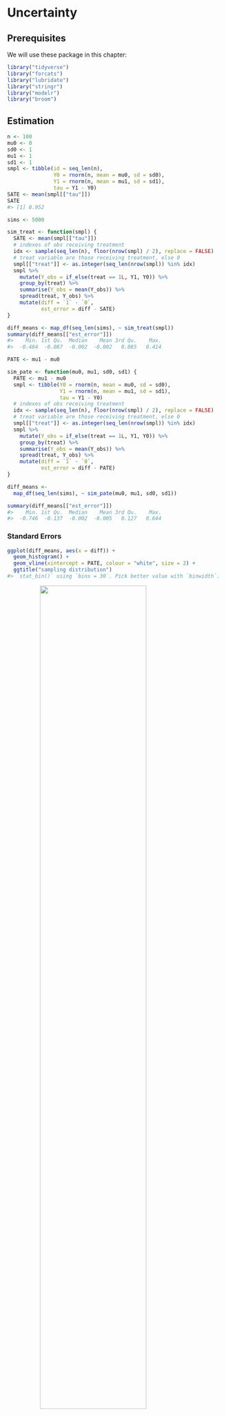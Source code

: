 
# Uncertainty

## Prerequisites

We will use these package in this chapter:

```r
library("tidyverse")
library("forcats")
library("lubridate")
library("stringr")
library("modelr")
library("broom")
```


## Estimation


```r
n <- 100
mu0 <- 0
sd0 <- 1
mu1 <- 1
sd1 <- 1
smpl <- tibble(id = seq_len(n),
               Y0 = rnorm(n, mean = mu0, sd = sd0),
               Y1 = rnorm(n, mean = mu1, sd = sd1),
               tau = Y1 - Y0)
SATE <- mean(smpl[["tau"]])
SATE
#> [1] 0.952
```



```r
sims <- 5000

sim_treat <- function(smpl) {
  SATE <- mean(smpl[["tau"]])
  # indexes of obs receiving treatment
  idx <- sample(seq_len(n), floor(nrow(smpl) / 2), replace = FALSE)
  # treat variable are those receiving treatment, else 0
  smpl[["treat"]] <- as.integer(seq_len(nrow(smpl)) %in% idx)
  smpl %>%
    mutate(Y_obs = if_else(treat == 1L, Y1, Y0)) %>%
    group_by(treat) %>%
    summarise(Y_obs = mean(Y_obs)) %>%
    spread(treat, Y_obs) %>%
    mutate(diff = `1` - `0`,
           est_error = diff - SATE)
}

diff_means <- map_df(seq_len(sims), ~ sim_treat(smpl))
summary(diff_means[["est_error"]])
#>    Min. 1st Qu.  Median    Mean 3rd Qu.    Max. 
#>  -0.484  -0.087  -0.002  -0.002   0.085   0.414
```


```r
PATE <- mu1 - mu0

sim_pate <- function(mu0, mu1, sd0, sd1) {
  PATE <- mu1 - mu0
  smpl <- tibble(Y0 = rnorm(n, mean = mu0, sd = sd0),
                 Y1 = rnorm(n, mean = mu1, sd = sd1),
                 tau = Y1 - Y0)
  # indexes of obs receiving treatment
  idx <- sample(seq_len(n), floor(nrow(smpl) / 2), replace = FALSE)
  # treat variable are those receiving treatment, else 0
  smpl[["treat"]] <- as.integer(seq_len(nrow(smpl)) %in% idx)
  smpl %>%
    mutate(Y_obs = if_else(treat == 1L, Y1, Y0)) %>%
    group_by(treat) %>%
    summarise(Y_obs = mean(Y_obs)) %>%
    spread(treat, Y_obs) %>%
    mutate(diff = `1` - `0`,
           est_error = diff - PATE)
}

diff_means <-
  map_df(seq_len(sims), ~ sim_pate(mu0, mu1, sd0, sd1)) 

summary(diff_means[["est_error"]])
#>    Min. 1st Qu.  Median    Mean 3rd Qu.    Max. 
#>  -0.746  -0.137  -0.002  -0.005   0.127   0.644
```

### Standard Errors


```r
ggplot(diff_means, aes(x = diff)) +
  geom_histogram() +
  geom_vline(xintercept = PATE, colour = "white", size = 2) +
  ggtitle("sampling distribution")
#> `stat_bin()` using `bins = 30`. Pick better value with `binwidth`.
```

<img src="uncertainty_files/figure-html/unnamed-chunk-6-1.png" width="70%" style="display: block; margin: auto;" />



```r
sim_pate_se <- function(mu0, mu1, sd0, sd1) {
  PATE <- mu1 - mu0
  smpl <- tibble(Y0 = rnorm(n, mean = mu0, sd = sd0),
                 Y1 = rnorm(n, mean = mu1, sd = sd1),
                 tau = Y1 - Y0)
  # indexes of obs receiving treatment
  idx <- sample(seq_len(n), floor(nrow(smpl) / 2), replace = FALSE)
  # treat variable are those receiving treatment, else 0
  smpl[["treat"]] <- as.integer(seq_len(nrow(smpl)) %in% idx)
  smpl %>%
    mutate(Y_obs = if_else(treat == 1L, Y1, Y0)) %>%
    group_by(treat) %>%
    summarise(mean = mean(Y_obs), var = var(Y_obs),
              nobs = n()) %>%
    summarise(diff_mean = diff(mean), 
              se = sqrt(sum(var / nobs)),
              est_error = diff_mean - PATE)
}
diff_means <-
  map_df(seq_len(sims), ~ sim_pate_se(mu0, mu1, sd0, sd1)) 
```

```r
summary(diff_means[["se"]])
#>    Min. 1st Qu.  Median    Mean 3rd Qu.    Max. 
#>   0.149   0.190   0.200   0.200   0.209   0.252
```

### Confidence Intervals

**tidyverse:**




**tidyverse:**

```r

sim_binom_ci <- function(size, prob =  p) {
  
}
```


### Margin of Error and Sample Size Calculation in Polls

**tidyverse** Write a function to calculate the sample size needed for a given proportion.

```r
moe_pop_prop <- function(MoE) {
  tibble(p = seq(from = 0.01, to = 0.99, by = 0.01),
         n = 1.96 ^ 2 * p * (1 - p) / MoE ^ 2,
         MoE = MoE)
}
moe_pop_prop(0.01)
#> # A tibble: 99 x 3
#>       p     n   MoE
#>   <dbl> <dbl> <dbl>
#> 1  0.01   380  0.01
#> 2  0.02   753  0.01
#> 3  0.03  1118  0.01
#> 4  0.04  1475  0.01
#> 5  0.05  1825  0.01
#> 6  0.06  2167  0.01
#> # ... with 93 more rows
```
Then use [map_df](https://www.rdocumentation.org/packages/purrr/topics/map_df) to call this function for different margins of error, and return the entire thing as a data frame with columns: `n`, `p`, and `MoE`.

```r
MoE <- c(0.01, 0.03, 0.05)
props <- map_df(MoE, moe_pop_prop)
```
Since its a data frame, its easy to plot with [ggplot](https://www.rdocumentation.org/packages/ggplot2/topics/ggplot):

```r
ggplot(props, aes(x = p, y = n, colour = factor(MoE))) +
  geom_line() +
  labs(colour = "margin of error",
       x = "population proportion",
       y = "sample size") +
  theme(legend.position = "bottom")
```

<img src="uncertainty_files/figure-html/unnamed-chunk-13-1.png" width="70%" style="display: block; margin: auto;" />


[read_csv](https://www.rdocumentation.org/packages/readr/topics/read_csv) already recognizes the date columns, so we don't need to convert them.
The 2008 election was on Nov 11, 2008, so we'll store that in a variable.

```r
ELECTION_DATE <- ymd(20081104)
```
Load the final vote shares,

```r
data("pres08", package = "qss")
```
and polling data

```r
data("polls08", package = "qss")
```
We need to add an additional column to the `polls08` data frame which contains
the number of days until the election:

```r
polls08 <- polls08 %>%
  mutate(DaysToElection = as.integer(ELECTION_DATE - middate))
```
For each state calculate the mean of the latest polls,

```r
poll_pred <-
  polls08 %>%
  group_by(state) %>%
  # latest polls in the state
  filter(DaysToElection == min(DaysToElection)) %>%
  # take mean of latest polls and convert from 0-100 to 0-1
  summarise(Obama = mean(Obama) / 100)

# Add confidence itervals
# sample size
sample_size <- 1000
# confidence level
alpha <- 0.05
poll_pred <- 
  poll_pred %>%
  mutate(se = sqrt(Obama * (1 - Obama) / sample_size),
         ci_lwr = Obama + qnorm(alpha / 2) * se,
         ci_upr = Obama + qnorm(1 - alpha / 2) * se)

# Add actual outcome
poll_pred <-
  left_join(poll_pred, 
            select(pres08, state, actual = Obama), 
            by = "state") %>%
  mutate(actual = actual / 100,
         covers = (ci_lwr <= actual) & (actual <= ci_upr))
poll_pred
#> # A tibble: 51 x 7
#>   state Obama     se ci_lwr ci_upr actual covers
#>   <chr> <dbl>  <dbl>  <dbl>  <dbl>  <dbl>  <lgl>
#> 1    AK 0.390 0.0154  0.360  0.420   0.38   TRUE
#> 2    AL 0.360 0.0152  0.330  0.390   0.39  FALSE
#> 3    AR 0.440 0.0157  0.409  0.471   0.39  FALSE
#> 4    AZ 0.465 0.0158  0.434  0.496   0.45   TRUE
#> 5    CA 0.600 0.0155  0.570  0.630   0.61   TRUE
#> 6    CO 0.520 0.0158  0.489  0.551   0.54   TRUE
#> # ... with 45 more rows
```


**tidyverse:** In the plot, color the point ranges by whether they include the election day outcome.

```r
ggplot(poll_pred, aes(x = actual, y = Obama,
                      ymin = ci_lwr, ymax = ci_upr,
                      colour = covers)) +
  geom_abline(intercept = 0, slope = 1, colour = "white", size = 2) +
  geom_pointrange() +
  scale_y_continuous("Poll prediction", limits = c(0, 1)) +
  scale_x_continuous("Obama's vote share", limits = c(0, 1)) +
  scale_colour_discrete("CI includes result?") +
  coord_fixed() +
  theme(legend.position = "bottom")
```

<img src="uncertainty_files/figure-html/unnamed-chunk-18-1.png" width="70%" style="display: block; margin: auto;" />
Proportion of polls with confidence intervals that include the election outcome?

```r
poll_pred %>% 
  summarise(mean(covers))
#> # A tibble: 1 x 1
#>   `mean(covers)`
#>            <dbl>
#> 1          0.588
```


**tidyverse:**

```r
poll_pred <-
  poll_pred %>%
  # calc bias
  mutate(bias = Obama - actual) %>%
  # bias corrected prediction, se, and CI
  mutate(Obama_bc = Obama - mean(bias),
         se_bc = sqrt(Obama_bc * (1 - Obama_bc) / sample_size),
         ci_lwr_bc = Obama_bc + qnorm(alpha / 2) * se_bc,
         ci_upr_bc = Obama_bc + qnorm(1 - alpha / 2) * se_bc,
         covers_bc = (ci_lwr_bc <= actual) & (actual <= ci_upr_bc))

poll_pred %>%
  summarise(mean(covers_bc))
#> # A tibble: 1 x 1
#>   `mean(covers_bc)`
#>               <dbl>
#> 1             0.765
```



### Analysis of Randomized Controlled Trials

Load the `STAR` data from the **qss** package,

```r
data("STAR", package = "qss")
```

Add meaningful labels to the `classtype` variable:

```r
STAR <- STAR %>%
  mutate(classtype = factor(classtype,
                            labels = c("small class", "regular class",
                                       "regular class with aid")))
```

Summarize scores by classroom type:

```r
classtype_means <- 
  STAR %>%
  group_by(classtype) %>%
  summarise(g4reading = mean(g4reading, na.rm = TRUE))
```

Plot the distribution of scores by classroom type:

```r
classtypes_used <- c("small class", "regular class")
ggplot(filter(STAR,
              classtype %in% classtypes_used,
              !is.na(g4reading)),
       aes(x = g4reading, y = ..density..)) +
  geom_histogram(binwidth = 20) +
  geom_vline(data = filter(classtype_means, classtype %in% classtypes_used),
             mapping = aes(xintercept = g4reading), 
             colour = "white", size = 2) +
  facet_grid(classtype ~ .) + 
  labs(x = "Fourth grade reading score", y = "Density")
```

<img src="uncertainty_files/figure-html/unnamed-chunk-24-1.png" width="70%" style="display: block; margin: auto;" />



```r
alpha <- 0.05
star_estimates <- 
  STAR %>%
  filter(!is.na(g4reading)) %>%
  group_by(classtype) %>%
  summarise(n = n(),
            est = mean(g4reading),
            se = sd(g4reading) / sqrt(n)) %>%
  mutate(lwr = est + qnorm(alpha / 2) * se,
         upr = est + qnorm(1 - alpha / 2) * se)

star_estimates
#> # A tibble: 3 x 6
#>                classtype     n   est    se   lwr   upr
#>                   <fctr> <int> <dbl> <dbl> <dbl> <dbl>
#> 1            small class   726   723  1.91   720   727
#> 2          regular class   836   720  1.84   716   723
#> 3 regular class with aid   791   721  1.86   717   724
```


```r
star_estimates %>%
  filter(classtype %in% c("small class", "regular class")) %>%
  # ensure that it is ordered small then regular
  arrange(desc(classtype)) %>%
  summarise(
    se = sqrt(sum(se ^ 2)),
    est = diff(est)
  ) %>%
  mutate(ci_lwr = est + qnorm(alpha / 2) * se,
         ci_up = est + qnorm(1 - alpha / 2) * se)
#> # A tibble: 1 x 4
#>      se   est ci_lwr ci_up
#>   <dbl> <dbl>  <dbl> <dbl>
#> 1  2.65   3.5   -1.7   8.7
```

Use we could use [spread](https://www.rdocumentation.org/packages/tidyr/topics/spread) and [gather](https://www.rdocumentation.org/packages/tidyr/topics/gather):

```r
star_ate <-
  star_estimates %>%
  filter(classtype %in% c("small class", "regular class")) %>%
  mutate(classtype = fct_recode(factor(classtype), 
                                "small" = "small class",
                                "regular" = "regular class")) %>%
  select(classtype, est, se) %>%
  gather(stat, value, -classtype) %>%
  unite(variable, stat, classtype)  %>%
  spread(variable, value) %>%
  mutate(ate_est = est_small - est_regular,
         ate_se = sqrt(se_small ^ 2 + se_regular ^ 2),
         ci_lwr = ate_est + qnorm(alpha / 2) * ate_se,
         ci_upr = ate_est + qnorm(1 - alpha / 2) * ate_se) 
star_ate 
#> # A tibble: 1 x 8
#>   est_regular est_small se_regular se_small ate_est ate_se ci_lwr ci_upr
#>         <dbl>     <dbl>      <dbl>    <dbl>   <dbl>  <dbl>  <dbl>  <dbl>
#> 1         720       723       1.84     1.91     3.5   2.65   -1.7    8.7
```


### Analysis Based on Student's t-Distribution


Use [filter](https://www.rdocumentation.org/packages/dplyr/topics/filter) to subset.

```r
t.test(filter(STAR, classtype == "small class")$g4reading,
       filter(STAR, classtype == "regular class")$g4reading)
#> 
#> 	Welch Two Sample t-test
#> 
#> data:  filter(STAR, classtype == "small class")$g4reading and filter(STAR, classtype == "regular class")$g4reading
#> t = 1, df = 2000, p-value = 0.2
#> alternative hypothesis: true difference in means is not equal to 0
#> 95 percent confidence interval:
#>  -1.70  8.71
#> sample estimates:
#> mean of x mean of y 
#>       723       720
```
The function [t.test](https://www.rdocumentation.org/packages/stat/topics/t.test) can also take a formula as its first parameter.

```r
t.test(g4reading ~ classtype,
       data = filter(STAR, classtype %in% c("small class", "regular class")))
#> 
#> 	Welch Two Sample t-test
#> 
#> data:  g4reading by classtype
#> t = 1, df = 2000, p-value = 0.2
#> alternative hypothesis: true difference in means is not equal to 0
#> 95 percent confidence interval:
#>  -1.70  8.71
#> sample estimates:
#>   mean in group small class mean in group regular class 
#>                         723                         720
```


## Hypothesis Testing

### Tea-Testing Experiment



```r
# Number of cups of tea
cups <- 4
# Number guessed correctly
k <- c(0, seq_len(cups))
true <-  tibble(correct = k * 2,
                n = choose(cups, k) * choose(cups, cups - k)) %>%
  mutate(prob = n / sum(n))
true
#> # A tibble: 5 x 3
#>   correct     n   prob
#>     <dbl> <dbl>  <dbl>
#> 1       0     1 0.0143
#> 2       2    16 0.2286
#> 3       4    36 0.5143
#> 4       6    16 0.2286
#> 5       8     1 0.0143
```



```r
sims <- 1000

guess <- tibble(guess = c("M", "T", "T", "M", "M", "T", "T", "M"))

randomize_tea <- function(df) {
  # randomize the order of teas
  assignment <- sample_frac(df, 1) %>%
    rename(actual = guess)
  bind_cols(df, assignment) %>%
    summarise(correct = sum(guess == actual))
}

approx <-
  map_df(seq_len(sims), ~ randomize_tea(guess)) %>%
  count(correct) %>%
  mutate(prob = n / sum(n))

left_join(select(approx, correct, prob_sim = prob),
          select(true, correct, prob_exact = prob),
          by = "correct") %>%
  mutate(diff = prob_sim - prob_exact)
#> # A tibble: 5 x 4
#>   correct prob_sim prob_exact      diff
#>     <dbl>    <dbl>      <dbl>     <dbl>
#> 1       0    0.020     0.0143  0.005714
#> 2       2    0.229     0.2286  0.000429
#> 3       4    0.492     0.5143 -0.022286
#> 4       6    0.246     0.2286  0.017429
#> 5       8    0.013     0.0143 -0.001286
```


### The General Framework

The test functions like [fisher.test](https://www.rdocumentation.org/packages/stat/topics/fisher.test) do not work particularly well with data frames, and expect vectors or matrices as input, so tidyverse functions are less directly applicable


```r
# all guesses correct
x <- tribble(~Guess, ~Truth, ~Number,
             "Milk", "Milk", 4L,
             "Milk", "Tea", 0L,
             "Tea", "Milk", 0L,
             "Tea", "Tea", 4L)
x
#> # A tibble: 4 x 3
#>   Guess Truth Number
#>   <chr> <chr>  <int>
#> 1  Milk  Milk      4
#> 2  Milk   Tea      0
#> 3   Tea  Milk      0
#> 4   Tea   Tea      4

# 6 correct guesses
y <- x %>%
  mutate(Number = c(3L, 1L, 1L, 3L))
y
#> # A tibble: 4 x 3
#>   Guess Truth Number
#>   <chr> <chr>  <int>
#> 1  Milk  Milk      3
#> 2  Milk   Tea      1
#> 3   Tea  Milk      1
#> 4   Tea   Tea      3

# Turn into a 2x2 table for fisher.test
select(spread(x, Truth, Number), -Guess)
#> # A tibble: 2 x 2
#>    Milk   Tea
#> * <int> <int>
#> 1     4     0
#> 2     0     4

# Use spread to make it a 2 x 2 table
fisher.test(select(spread(x, Truth, Number), -Guess),
            alternative = "greater")
#> 
#> 	Fisher's Exact Test for Count Data
#> 
#> data:  select(spread(x, Truth, Number), -Guess)
#> p-value = 0.01
#> alternative hypothesis: true odds ratio is greater than 1
#> 95 percent confidence interval:
#>    2 Inf
#> sample estimates:
#> odds ratio 
#>        Inf
fisher.test(select(spread(y, Truth, Number), -Guess))
#> 
#> 	Fisher's Exact Test for Count Data
#> 
#> data:  select(spread(y, Truth, Number), -Guess)
#> p-value = 0.5
#> alternative hypothesis: true odds ratio is not equal to 1
#> 95 percent confidence interval:
#>    0.212 621.934
#> sample estimates:
#> odds ratio 
#>       6.41
```

### One-Sample Tests


```r
n <- 1018
x.bar <- 550 / n
se <- sqrt(0.5 * 0.5 / n) # standard deviation of sampling distribution

## upper red area in the figure
upper <- pnorm(x.bar, mean = 0.5, sd = se, lower.tail = FALSE)  

## lower red area in the figure; identical to the upper area
lower <- pnorm(0.5 - (x.bar - 0.5), mean = 0.5, sd = se)  

## two-side p-value
upper + lower
#> [1] 0.0102

2 * upper
#> [1] 0.0102

## one-sided p-value
upper
#> [1] 0.00508

z.score <- (x.bar - 0.5) / se
z.score
#> [1] 2.57

pnorm(z.score, lower.tail = FALSE) # one-sided p-value
#> [1] 0.00508
2 * pnorm(z.score, lower.tail = FALSE) # two-sided p-value
#> [1] 0.0102

## 99% confidence interval contains 0.5
c(x.bar - qnorm(0.995) * se, x.bar + qnorm(0.995) * se)
#> [1] 0.500 0.581

## 95% confidence interval does not contain 0.5
c(x.bar - qnorm(0.975) * se, x.bar + qnorm(0.975) * se)
#> [1] 0.510 0.571

## no continuity correction to get the same p-value as above
prop.test(550, n = n, p = 0.5, correct = FALSE)
#> 
#> 	1-sample proportions test without continuity correction
#> 
#> data:  550 out of n, null probability 0.5
#> X-squared = 7, df = 1, p-value = 0.01
#> alternative hypothesis: true p is not equal to 0.5
#> 95 percent confidence interval:
#>  0.510 0.571
#> sample estimates:
#>    p 
#> 0.54

## with continuity correction
prop.test(550, n = n, p = 0.5)
#> 
#> 	1-sample proportions test with continuity correction
#> 
#> data:  550 out of n, null probability 0.5
#> X-squared = 6, df = 1, p-value = 0.01
#> alternative hypothesis: true p is not equal to 0.5
#> 95 percent confidence interval:
#>  0.509 0.571
#> sample estimates:
#>    p 
#> 0.54
prop.test(550, n = n, p = 0.5, conf.level = 0.99)
#> 
#> 	1-sample proportions test with continuity correction
#> 
#> data:  550 out of n, null probability 0.5
#> X-squared = 6, df = 1, p-value = 0.01
#> alternative hypothesis: true p is not equal to 0.5
#> 99 percent confidence interval:
#>  0.499 0.581
#> sample estimates:
#>    p 
#> 0.54
```


```r
## two-sided one-sample t-test
t.test(STAR$g4reading, mu = 710)
#> 
#> 	One Sample t-test
#> 
#> data:  STAR$g4reading
#> t = 10, df = 2000, p-value <2e-16
#> alternative hypothesis: true mean is not equal to 710
#> 95 percent confidence interval:
#>  719 723
#> sample estimates:
#> mean of x 
#>       721
```

### Two-sample tests

The ATE estimates are stored in a data frame, `star_ate`. Note that the [dplyr](https://cran.r-project.org/package=dplyr) function [transmute](https://www.rdocumentation.org/packages/dplyr/topics/transmute) is like `mutate`, but only returns the variables specified in the function.

```r
star_ate %>%
  transmute(p_value_1sided = pnorm(-abs(ate_est),
                                   mean = 0, sd = ate_se),
            p_value_2sided = 2 * pnorm(-abs(ate_est), mean = 0, 
                                   sd = ate_se))
#> # A tibble: 1 x 2
#>   p_value_1sided p_value_2sided
#>            <dbl>          <dbl>
#> 1         0.0935          0.187
```


```r
t.test(g4reading ~ classtype,
  data = filter(STAR, classtype %in% c("small class", "regular class")))
#> 
#> 	Welch Two Sample t-test
#> 
#> data:  g4reading by classtype
#> t = 1, df = 2000, p-value = 0.2
#> alternative hypothesis: true difference in means is not equal to 0
#> 95 percent confidence interval:
#>  -1.70  8.71
#> sample estimates:
#>   mean in group small class mean in group regular class 
#>                         723                         720
```
or 

```r
t.test(filter(STAR, classtype == "small class")$g4reading,
       filter(STAR, classtype == "regular class")$g4reading)
#> 
#> 	Welch Two Sample t-test
#> 
#> data:  filter(STAR, classtype == "small class")$g4reading and filter(STAR, classtype == "regular class")$g4reading
#> t = 1, df = 2000, p-value = 0.2
#> alternative hypothesis: true difference in means is not equal to 0
#> 95 percent confidence interval:
#>  -1.70  8.71
#> sample estimates:
#> mean of x mean of y 
#>       723       720
```


```r
data("resume", package = "qss")

x <- resume %>%
  count(race, call) %>%
  spread(call, n) %>%
  ungroup()
x
#> # A tibble: 2 x 3
#>    race   `0`   `1`
#> * <chr> <int> <int>
#> 1 black  2278   157
#> 2 white  2200   235

prop.test(as.matrix(select(x, -race)), alternative = "greater")
#> 
#> 	2-sample test for equality of proportions with continuity
#> 	correction
#> 
#> data:  as.matrix(select(x, -race))
#> X-squared = 20, df = 1, p-value = 2e-05
#> alternative hypothesis: greater
#> 95 percent confidence interval:
#>  0.0188 1.0000
#> sample estimates:
#> prop 1 prop 2 
#>  0.936  0.903
```

**tidyverse:** 

```r
## sample size
n0 <- sum(resume$race == "black")
n1 <- sum(resume$race == "white")

## sample proportions
p <- mean(resume$call) # overall
p0 <- mean(filter(resume, race == "black")$call)
p1 <- mean(filter(resume, race == "white")$call)

## point estimate
est <- p1 - p0
est
#> [1] 0.032

## standard error
se <- sqrt(p * (1 - p) * (1 / n0 + 1 / n1))
se
#> [1] 0.0078

## z-statistic
zstat <- est / se
zstat
#> [1] 4.11

## one-sided p-value
pnorm(-abs(zstat))
#> [1] 1.99e-05
```
The only thing that changed is using [filter](https://www.rdocumentation.org/packages/dplyr/topics/filter) for selecting the groups.

### Power Analysis


```r
## set the parameters
n <- 250
p.star <- 0.48 # data generating process
p <- 0.5 # null value
alpha <- 0.05

## critical value
cr.value <- qnorm(1 - alpha / 2) 

## standard errors under the hypothetical data generating process
se.star <- sqrt(p.star * (1 - p.star) / n)

## standard error under the null
se <- sqrt(p * (1 - p) / n)  

## power
pnorm(p - cr.value * se, mean = p.star, sd = se.star) + 
    pnorm(p + cr.value * se, mean = p.star, sd = se.star, lower.tail = FALSE)

## parameters
n1 <- 500
n0 <- 500
p1.star <- 0.05
p0.star <- 0.1

## overall call back rate as a weighted average
p <- (n1 * p1.star + n0 * p0.star) / (n1 + n0) 
## standard error under the null
se <- sqrt(p * (1 - p) * (1 / n1 + 1 / n0)) 
## standard error under the hypothetical data generating process
se.star <- sqrt(p1.star * (1 - p1.star) / n1 + p0.star * (1 - p0.star) / n0)

pnorm(-cr.value * se, mean = p1.star - p0.star, sd = se.star) + 
    pnorm(cr.value * se, mean = p1.star - p0.star, sd = se.star, 
          lower.tail = FALSE)

power.prop.test(n = 500, p1 = 0.05, p2 = 0.1, sig.level = 0.05)
power.prop.test(p1 = 0.05, p2 = 0.1, sig.level = 0.05, power = 0.9)
power.t.test(n = 100, delta = 0.25, sd = 1, type = "one.sample")
power.t.test(power = 0.9, delta = 0.25, sd = 1, type = "one.sample")
power.t.test(delta = 0.25, sd = 1, type = "two.sample", 
             alternative = "one.sided", power = 0.9)
```


## Linear Regression Model with Uncertainty

### Linear Regression as a Generative Model

Load the minimum wage date included with the **qss** package:

```r
data("minwage", package = "qss")
```
  

```r
minwage <- mutate(minwage,
                  fullPropBefore = fullBefore / (fullBefore + partBefore),
                  fullPropAfter = fullAfter / (fullAfter + partAfter),
                  NJ = as.integer(location == "PA"))
```



```r
fit_minwage <- lm(fullPropAfter ~ -1 + NJ + fullPropBefore +
                    wageBefore + chain, data = minwage)
fit_minwage
#> 
#> Call:
#> lm(formula = fullPropAfter ~ -1 + NJ + fullPropBefore + wageBefore + 
#>     chain, data = minwage)
#> 
#> Coefficients:
#>              NJ   fullPropBefore       wageBefore  chainburgerking  
#>         -0.0542           0.1688           0.0813          -0.0614  
#>        chainkfc        chainroys      chainwendys  
#>         -0.0966          -0.1522          -0.1659
fit_minwage1 <- lm(fullPropAfter ~ NJ + fullPropBefore +
                     wageBefore + chain, data = minwage)
fit_minwage1
#> 
#> Call:
#> lm(formula = fullPropAfter ~ NJ + fullPropBefore + wageBefore + 
#>     chain, data = minwage)
#> 
#> Coefficients:
#>    (Intercept)              NJ  fullPropBefore      wageBefore  
#>        -0.0614         -0.0542          0.1688          0.0813  
#>       chainkfc       chainroys     chainwendys  
#>        -0.0352         -0.0908         -0.1045

gather_predictions(slice(minwage, 1), fit_minwage, fit_minwage1) %>%
  select(model, pred)
#> # A tibble: 2 x 2
#>          model  pred
#>          <chr> <dbl>
#> 1  fit_minwage 0.271
#> 2 fit_minwage1 0.271
```


### Inference about coefficients

Use the [tidy](https://www.rdocumentation.org/packages/broom/topics/tidy) function to return the coefficients, including confidence intervals, as a data frame:

```r
data("women", package = "qss")
fit_women <- lm(water ~ reserved, data = women)
summary(fit_women)
#> 
#> Call:
#> lm(formula = water ~ reserved, data = women)
#> 
#> Residuals:
#>    Min     1Q Median     3Q    Max 
#> -23.99 -14.74  -7.86   2.26 316.01 
#> 
#> Coefficients:
#>             Estimate Std. Error t value Pr(>|t|)    
#> (Intercept)    14.74       2.29    6.45  4.2e-10 ***
#> reserved        9.25       3.95    2.34     0.02 *  
#> ---
#> Signif. codes:  0 '***' 0.001 '**' 0.01 '*' 0.05 '.' 0.1 ' ' 1
#> 
#> Residual standard error: 33.4 on 320 degrees of freedom
#> Multiple R-squared:  0.0169,	Adjusted R-squared:  0.0138 
#> F-statistic: 5.49 on 1 and 320 DF,  p-value: 0.0197
tidy(fit_women)
#>          term estimate std.error statistic  p.value
#> 1 (Intercept)    14.74      2.29      6.45 4.22e-10
#> 2    reserved     9.25      3.95      2.34 1.97e-02
```

You need to set `conf.int = TRUE` for [tidy](https://www.rdocumentation.org/packages/broom/topics/tidy.lm) to include the confidence interval:

```r
summary(fit_minwage)
#> 
#> Call:
#> lm(formula = fullPropAfter ~ -1 + NJ + fullPropBefore + wageBefore + 
#>     chain, data = minwage)
#> 
#> Residuals:
#>     Min      1Q  Median      3Q     Max 
#> -0.4862 -0.1813 -0.0281  0.1513  0.7509 
#> 
#> Coefficients:
#>                 Estimate Std. Error t value Pr(>|t|)   
#> NJ               -0.0542     0.0332   -1.63   0.1034   
#> fullPropBefore    0.1688     0.0566    2.98   0.0031 **
#> wageBefore        0.0813     0.0389    2.09   0.0374 * 
#> chainburgerking  -0.0614     0.1755   -0.35   0.7266   
#> chainkfc         -0.0966     0.1793   -0.54   0.5904   
#> chainroys        -0.1522     0.1832   -0.83   0.4066   
#> chainwendys      -0.1659     0.1853   -0.90   0.3711   
#> ---
#> Signif. codes:  0 '***' 0.001 '**' 0.01 '*' 0.05 '.' 0.1 ' ' 1
#> 
#> Residual standard error: 0.244 on 351 degrees of freedom
#> Multiple R-squared:  0.635,	Adjusted R-squared:  0.628 
#> F-statistic: 87.2 on 7 and 351 DF,  p-value: <2e-16
tidy(fit_minwage, conf.int = TRUE)
#>              term estimate std.error statistic p.value conf.low conf.high
#> 1              NJ  -0.0542    0.0332    -1.633 0.10343 -0.11953    0.0111
#> 2  fullPropBefore   0.1688    0.0566     2.981 0.00307  0.05744    0.2801
#> 3      wageBefore   0.0813    0.0389     2.090 0.03737  0.00478    0.1579
#> 4 chainburgerking  -0.0614    0.1755    -0.350 0.72657 -0.40648    0.2837
#> 5        chainkfc  -0.0966    0.1793    -0.539 0.59044 -0.44919    0.2560
#> 6       chainroys  -0.1522    0.1832    -0.831 0.40664 -0.51238    0.2080
#> 7     chainwendys  -0.1659    0.1853    -0.895 0.37115 -0.53031    0.1985
```

### Inference about predictions


```r
data("MPs", package = "qss")
MPs_labour <- filter(MPs, party == "labour")
MPs_tory <- filter(MPs, party == "tory")
labour_fit1 <- lm(ln.net ~ margin, data = filter(MPs_labour, margin < 0))
labour_fit2 <- lm(ln.net ~ margin, data = filter(MPs_labour, margin > 0))
tory_fit1 <- lm(ln.net ~ margin, data = filter(MPs_tory, margin < 0))
tory_fit2 <- lm(ln.net ~ margin, data = filter(MPs_tory, margin > 0))
```


Predictions at the threshold. 
The [broom](https://cran.r-project.org/package=broom) function [augment](https://www.rdocumentation.org/packages/broom/topics/augment) will return prediction fitted values and standard errors for each value, but not the confidence intervals themselves (we'd have to multiply the correct t-distribution with degrees of freedom.)
So instead, we'll directly use the [predict](https://www.rdocumentation.org/packages/stats/topics/predict.lm) function:

```r
tory_y0 <-
  predict(tory_fit1, interval = "confidence", 
          newdata = tibble(margin = 0)) %>% as_tibble()
tory_y0
#> # A tibble: 1 x 3
#>     fit   lwr   upr
#>   <dbl> <dbl> <dbl>
#> 1  12.5  12.1    13

tory_y1 <-
  predict(tory_fit2, interval = "confidence", 
          newdata = tibble(margin = 0)) %>% as_tibble()
tory_y1
#> # A tibble: 1 x 3
#>     fit   lwr   upr
#>   <dbl> <dbl> <dbl>
#> 1  13.2  12.8  13.6
```
Alternatively, using `augment` (and assuming a normal distribution since the number of observations is so large its not worth worrying about the t-distribution):

```r
tory_y0 <-
  augment(tory_fit1, newdata = tibble(margin = 0)) %>%
  mutate(lwr = .fitted + qnorm(0.025) * .se.fit,
         upr = .fitted + qnorm(0.975) * .se.fit)
tory_y0
#>   margin .fitted .se.fit  lwr upr
#> 1      0    12.5   0.214 12.1  13

tory_y1 <-
  augment(tory_fit2, newdata = tibble(margin = 0)) %>%
  mutate(lwr = .fitted + qnorm(0.025) * .se.fit,
         upr = .fitted + qnorm(0.975) * .se.fit)
tory_y1
#>   margin .fitted .se.fit  lwr  upr
#> 1      0    13.2   0.192 12.8 13.6
```


```r
y1_range <- data_grid(filter(MPs_tory, margin <= 0), margin)
tory_y0 <- augment(tory_fit1, newdata = y1_range)


y2_range <- data_grid(filter(MPs_tory, margin >= 0), margin)
tory_y1 <- augment(tory_fit2, newdata = y2_range)
```


```r
ggplot() +
  geom_ref_line(v = 0) +
  geom_point(aes(y = ln.net, x = margin), data = MPs_tory) +
  # plot losers
  geom_ribbon(aes(x = margin,
                  ymin = .fitted + qnorm(0.025) * .se.fit,
                  ymax = .fitted + qnorm(0.975) * .se.fit),
              data = tory_y0, alpha = 0.3) +  
  geom_line(aes(x = margin, y = .fitted), data = tory_y0) +
  # plot winners
  geom_ribbon(aes(x = margin,
                  ymin = .fitted + qnorm(0.025) * .se.fit,
                  ymax = .fitted + qnorm(0.975) * .se.fit),
              data = tory_y1, alpha = 0.3) +  
  geom_line(aes(x = margin, y = .fitted), data = tory_y1) +
  labs(x = "Margin of vitory", y = "log net wealth")
```

<img src="uncertainty_files/figure-html/unnamed-chunk-50-1.png" width="70%" style="display: block; margin: auto;" />


```r
tory_y1 <- augment(tory_fit1, newdata = tibble(margin = 0))
tory_y1
#>   margin .fitted .se.fit
#> 1      0    12.5   0.214
tory_y0 <- augment(tory_fit2, newdata = tibble(margin = 0))
tory_y0
#>   margin .fitted .se.fit
#> 1      0    13.2   0.192
summary(tory_fit1)
#> 
#> Call:
#> lm(formula = ln.net ~ margin, data = filter(MPs_tory, margin < 
#>     0))
#> 
#> Residuals:
#>    Min     1Q Median     3Q    Max 
#> -5.320 -0.472 -0.035  0.663  3.580 
#> 
#> Coefficients:
#>             Estimate Std. Error t value Pr(>|t|)    
#> (Intercept)   12.538      0.214   58.54   <2e-16 ***
#> margin         1.491      1.291    1.15     0.25    
#> ---
#> Signif. codes:  0 '***' 0.001 '**' 0.01 '*' 0.05 '.' 0.1 ' ' 1
#> 
#> Residual standard error: 1.43 on 119 degrees of freedom
#> Multiple R-squared:  0.0111,	Adjusted R-squared:  0.00277 
#> F-statistic: 1.33 on 1 and 119 DF,  p-value: 0.251
summary(tory_fit2)
#> 
#> Call:
#> lm(formula = ln.net ~ margin, data = filter(MPs_tory, margin > 
#>     0))
#> 
#> Residuals:
#>    Min     1Q Median     3Q    Max 
#> -3.858 -0.877  0.001  0.830  3.126 
#> 
#> Coefficients:
#>             Estimate Std. Error t value Pr(>|t|)    
#> (Intercept)   13.188      0.192   68.69   <2e-16 ***
#> margin        -0.728      1.982   -0.37     0.71    
#> ---
#> Signif. codes:  0 '***' 0.001 '**' 0.01 '*' 0.05 '.' 0.1 ' ' 1
#> 
#> Residual standard error: 1.29 on 100 degrees of freedom
#> Multiple R-squared:  0.00135,	Adjusted R-squared:  -0.00864 
#> F-statistic: 0.135 on 1 and 100 DF,  p-value: 0.714
```

Since we aren't doing anything more with these values, there isn't much benefit in keeping them in data frames.
I just adjust the names to be consistent with earlier code.

```r
# standard error
se_diff <- sqrt(tory_y0$.se.fit ^ 2 + tory_y1$.se.fit ^ 2)
se_diff
#> [1] 0.288

## point estimate
diff_est <- tory_y1$.fitted - tory_y0$.fitted
diff_est
#> [1] -0.65

## confidence interval
CI <- c(diff_est - se_diff * qnorm(0.975),
        diff_est + se_diff * qnorm(0.975))
CI
#> [1] -1.2134 -0.0859

## hypothesis test
z.score <- diff_est / se_diff
p.value <- 2 * pnorm(abs(z.score), lower.tail = FALSE) # two-sided p-value
p.value
#> [1] 0.0239
```

